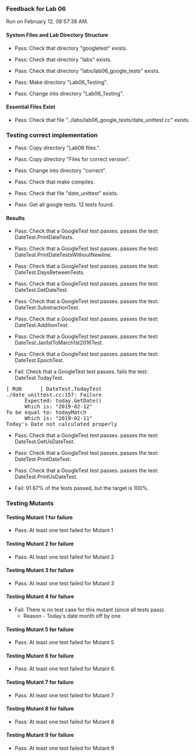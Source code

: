 ### Feedback for Lab 06

Run on February 12, 08:57:38 AM.


#### System Files and Lab Directory Structure

+ Pass: Check that directory "googletest" exists.

+ Pass: Check that directory "labs" exists.

+ Pass: Check that directory "labs/lab06_google_tests" exists.

+ Pass: Make directory "Lab06_Testing".

+ Pass: Change into directory "Lab06_Testing".


#### Essential Files Exist

+ Pass: Check that file "../labs/lab06_google_tests/date_unittest.cc" exists.


### Testing correct implementation

+ Pass: Copy directory "Lab06 files.".



+ Pass: Copy directory "Files for correct version".



+ Pass: Change into directory "correct".

+ Pass: Check that make compiles.



+ Pass: Check that file "date_unittest" exists.

+ Pass: Get all google tests.
    12 tests found.




#### Results

+ Pass: Check that a GoogleTest test passes.
    passes the test: DateTest.PrintDateTests.



+ Pass: Check that a GoogleTest test passes.
    passes the test: DateTest.PrintDateTestsWithoutNewline.



+ Pass: Check that a GoogleTest test passes.
    passes the test: DateTest.DaysBetweenTests.



+ Pass: Check that a GoogleTest test passes.
    passes the test: DateTest.GetDateTest.



+ Pass: Check that a GoogleTest test passes.
    passes the test: DateTest.SubstractionTest.



+ Pass: Check that a GoogleTest test passes.
    passes the test: DateTest.AdditionTest.



+ Pass: Check that a GoogleTest test passes.
    passes the test: DateTest.Jan1stToMarch1st2016Test.



+ Pass: Check that a GoogleTest test passes.
    passes the test: DateTest.EpochTest.



+ Fail: Check that a GoogleTest test passes.
    fails the test: DateTest.TodayTest.
<pre>
[ RUN      ] DateTest.TodayTest
./date_unittest.cc:157: Failure
      Expected: today.GetDate()
      Which is: "2019-02-12"
To be equal to: todayMatch
      Which is: "2019-02-11"
Today's Date not calculated properly</pre>



+ Pass: Check that a GoogleTest test passes.
    passes the test: DateTest.GetUsDateTest.



+ Pass: Check that a GoogleTest test passes.
    passes the test: DateTest.PrintDateTest.



+ Pass: Check that a GoogleTest test passes.
    passes the test: DateTest.PrintUsDateTest.



+ Fail: 91.67% of the tests passed, but the target is 100%.


### Testing Mutants


#### Testing Mutant 1 for failure

+ Pass: At least one test failed for Mutant 1


#### Testing Mutant 2 for failure

+ Pass: At least one test failed for Mutant 2


#### Testing Mutant 3 for failure

+ Pass: At least one test failed for Mutant 3


#### Testing Mutant 4 for failure

+ Fail: There is no test case for this mutant (since all tests pass).
   - Reason - Today's date month off by one


#### Testing Mutant 5 for failure

+ Pass: At least one test failed for Mutant 5


#### Testing Mutant 6 for failure

+ Pass: At least one test failed for Mutant 6


#### Testing Mutant 7 for failure

+ Pass: At least one test failed for Mutant 7


#### Testing Mutant 8 for failure

+ Pass: At least one test failed for Mutant 8


#### Testing Mutant 9 for failure

+ Pass: At least one test failed for Mutant 9

